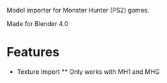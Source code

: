 Model importer for Monster Hunter (PS2) games.

Made for Blender 4.0

# Features

* Texture Import
** Only works with MH1 and MHG